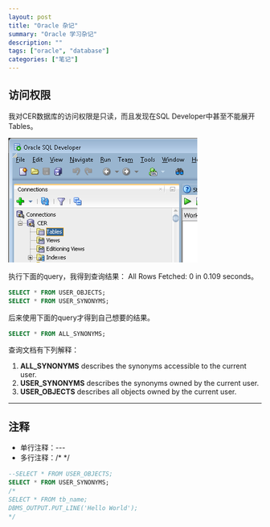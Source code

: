 ```yaml
---
layout: post
title: "Oracle 杂记"
summary: "Oracle 学习杂记"
description: ""
tags: ["oracle", "database"]
categories: ["笔记"]
---
```


## 访问权限

我对CER数据库的访问权限是只读，而且发现在SQL Developer中甚至不能展开Tables。

![](/images/cer_oracle.png)

执行下面的query，我得到查询结果： All Rows Fetched: 0 in 0.109 seconds。
```sql
SELECT * FROM USER_OBJECTS;
SELECT * FROM USER_SYNONYMS;
```

后来使用下面的query才得到自己想要的结果。

```sql
SELECT * FROM ALL_SYNONYMS;
```

查询文档有下列解释：

1. **ALL_SYNONYMS** describes the synonyms accessible to the current user.
2. **USER_SYNONYMS** describes the synonyms owned by the current user.
3. **USER_OBJECTS** describes all objects owned by the current user.

----

## 注释

- 单行注释：---
- 多行注释：/* */
```sql
--SELECT * FROM USER_OBJECTS;
SELECT * FROM USER_SYNONYMS;
/*
SELECT * FROM tb_name;
DBMS_OUTPUT.PUT_LINE('Hello World');
*/
```